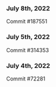### July 8th, 2022

Commit #187551

### July 5th, 2022

Commit #314353


### July 4th, 2022

Commit #72281
